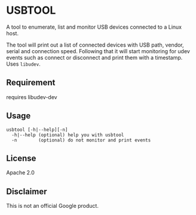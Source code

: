 USBTOOL
=======
A tool to enumerate, list and monitor USB devices connected to a Linux host.

The tool will print out a list of connected devices with USB path, vendor, serial and connection speed. Following that it will start monitoring for udev events such as connect or disconnect and print them with a timestamp. Uses `libudev`.

Requirement
-----------
requires libudev-dev

Usage
-----

```
usbtool [-h|--help][-n]
  -h|--help (optional) help you with usbtool
  -n        (optional) do not monitor and print events
```

License
-------
Apache 2.0

Disclaimer
----------
This is not an official Google product.

